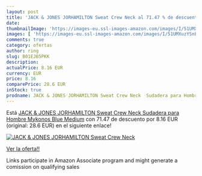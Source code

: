 ```yaml
---
layout: post
title: 'JACK & JONES JORHAMILTON Sweat Crew Neck al 71.47 % de descuento'
date: 
thumbnailImage: 'https://images-eu.ssl-images-amazon.com/images/I/51UMXuzYSnL._SL200_.jpg'
images: [ 'https://images-eu.ssl-images-amazon.com/images/I/51UMXuzYSnL._SL200_.jpg' ]
comments: true
category: ofertas
author: ring
slug: B01EJB5PKK
description:
actualPrice: 8.16 EUR
currency: EUR
price: 8.16
comparePrice: 28.6 EUR
inStock: true
prodname: JACK & JONES JORHAMILTON Sweat Crew Neck  Sudadera para Hombre   Mykonos Blue  Medium
---
```


Está [JACK & JONES JORHAMILTON Sweat Crew Neck  Sudadera para Hombre   Mykonos Blue  Medium](https://www.amazon.es/dp/B01EJB5PKK/?tag=tolees-21) con 71.47 de descuento por 8.16 EUR (original: 28.6 EUR) en el siguiente enlace!

[![JACK & JONES JORHAMILTON Sweat Crew Neck](https://images-eu.ssl-images-amazon.com/images/I/51UMXuzYSnL._SL200_.jpg)](https://www.amazon.es/dp/B01EJB5PKK/?tag=tolees-21)

[Ver la oferta!!](https://www.amazon.es/dp/B01EJB5PKK/?tag=tolees-21)

Links participate in Amazon Associate program and might generate a comission on qualifying sales


